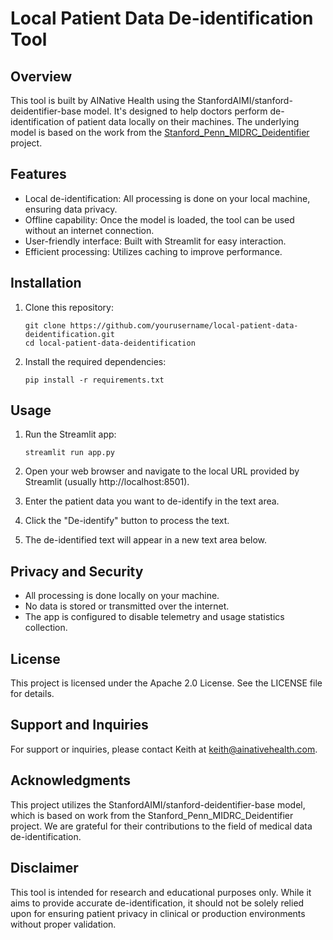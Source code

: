 # Local Patient Data De-identification Tool

## Overview

This tool is built by AINative Health using the StanfordAIMI/stanford-deidentifier-base model. It's designed to help doctors perform de-identification of patient data locally on their machines. The underlying model is based on the work from the [Stanford_Penn_MIDRC_Deidentifier](https://github.com/MIDRC/Stanford_Penn_MIDRC_Deidentifier) project.

## Features

- Local de-identification: All processing is done on your local machine, ensuring data privacy.
- Offline capability: Once the model is loaded, the tool can be used without an internet connection.
- User-friendly interface: Built with Streamlit for easy interaction.
- Efficient processing: Utilizes caching to improve performance.

## Installation

1. Clone this repository:
   ```
   git clone https://github.com/yourusername/local-patient-data-deidentification.git
   cd local-patient-data-deidentification
   ```

2. Install the required dependencies:
   ```
   pip install -r requirements.txt
   ```

## Usage

1. Run the Streamlit app:
   ```
   streamlit run app.py
   ```

2. Open your web browser and navigate to the local URL provided by Streamlit (usually http://localhost:8501).

3. Enter the patient data you want to de-identify in the text area.

4. Click the "De-identify" button to process the text.

5. The de-identified text will appear in a new text area below.

## Privacy and Security

- All processing is done locally on your machine.
- No data is stored or transmitted over the internet.
- The app is configured to disable telemetry and usage statistics collection.

## License

This project is licensed under the Apache 2.0 License. See the LICENSE file for details.

## Support and Inquiries

For support or inquiries, please contact Keith at keith@ainativehealth.com.

## Acknowledgments

This project utilizes the StanfordAIMI/stanford-deidentifier-base model, which is based on work from the Stanford_Penn_MIDRC_Deidentifier project. We are grateful for their contributions to the field of medical data de-identification.

## Disclaimer

This tool is intended for research and educational purposes only. While it aims to provide accurate de-identification, it should not be solely relied upon for ensuring patient privacy in clinical or production environments without proper validation.